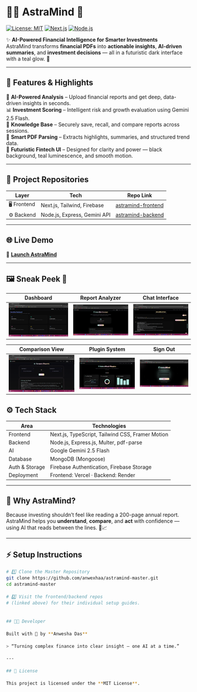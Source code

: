 # 💸🧠 AstraMind 🚀

[![License: MIT](https://img.shields.io/badge/License-MIT-teal)](LICENSE)
[![Next.js](https://img.shields.io/badge/Next.js-14-teal?logo=next.js&logoColor=white)](https://nextjs.org/)
[![Node.js](https://img.shields.io/badge/Node.js-18-teal?logo=node.js)](https://nodejs.org/)

✨ **AI-Powered Financial Intelligence for Smarter Investments**  
AstraMind transforms **financial PDFs** into **actionable insights**, **AI-driven summaries**, and **investment decisions** — all in a futuristic dark interface with a teal glow. 🌌

---

## 🚀 Features & Highlights

💎 **AI-Powered Analysis** – Upload financial reports and get deep, data-driven insights in seconds.  
📊 **Investment Scoring** – Intelligent risk and growth evaluation using Gemini 2.5 Flash.  
🧩 **Knowledge Base** – Securely save, recall, and compare reports across sessions.  
📁 **Smart PDF Parsing** – Extracts highlights, summaries, and structured trend data.  
🌙 **Futuristic Fintech UI** – Designed for clarity and power — black background, teal luminescence, and smooth motion.

---

## 🔗 Project Repositories

| Layer | Tech | Repo Link |
|-------|------|------------|
| 🖥️ Frontend | Next.js, Tailwind, Firebase | [astramind-frontend](https://github.com/anwexhaa/astramind-frontend) |
| ⚙️ Backend | Node.js, Express, Gemini API | [astramind-backend](https://github.com/anwexhaa/astramind-backend) |

---

## 🌐 Live Demo  

🚀 **[Launch AstraMind](https://astramind-frontend.vercel.app)**

---

## 🖼️ Sneak Peek 🌌  

| Dashboard | Report Analyzer | Chat Interface |
|------------|----------------|----------------|
| ![Dashboard](https://github.com/anwexhaa/astramind/blob/main/dashboard.png?raw=true) | ![Report Analyzer](https://github.com/anwexhaa/astramind/blob/main/analyzer.png?raw=true) | ![Chat Interface](https://github.com/anwexhaa/astramind/blob/main/chat.png?raw=true) |

| Comparison View | Plugin System | Sign Out |
|-----------------|----------------|-----------|
| ![Comparison View](https://github.com/anwexhaa/astramind/blob/main/compare.png?raw=true) | ![Plugin System](https://github.com/anwexhaa/astramind/blob/main/plugin.png?raw=true) | ![Sign Out](https://github.com/anwexhaa/astramind/blob/main/signout.png?raw=true) |



## ⚙️ Tech Stack  

| Area | Technologies |
|------|---------------|
| Frontend | Next.js, TypeScript, Tailwind CSS, Framer Motion |
| Backend | Node.js, Express.js, Multer, pdf-parse |
| AI | Google Gemini 2.5 Flash |
| Database | MongoDB (Mongoose) |
| Auth & Storage | Firebase Authentication, Firebase Storage |
| Deployment | Frontend: Vercel · Backend: Render |

---

## 🧠 Why AstraMind?  

Because investing shouldn’t feel like reading a 200-page annual report.  
AstraMind helps you **understand**, **compare**, and **act** with confidence — using AI that reads between the lines. 💬📈

---

## ⚡ Setup Instructions  

```bash
# 1️⃣ Clone the Master Repository
git clone https://github.com/anwexhaa/astramind-master.git
cd astramind-master

# 2️⃣ Visit the frontend/backend repos
# (linked above) for their individual setup guides.


## 👩‍💻 Developer  

Built with 💚 by **Anwesha Das**  

> “Turning complex finance into clear insight — one AI at a time.”  

---

## 📜 License  

This project is licensed under the **MIT License**.



